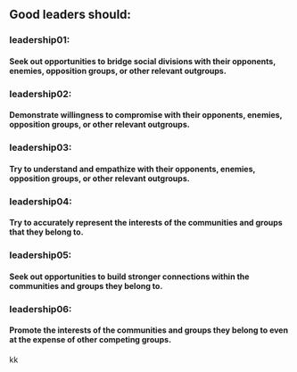 

## Good leaders should:

### leadership01: 
#### Seek out opportunities to bridge social divisions with their opponents, enemies, opposition groups, or other relevant outgroups.

### leadership02:
#### Demonstrate willingness to compromise with their opponents, enemies, opposition groups, or other relevant outgroups. 

### leadership03:
#### Try to understand and empathize with their opponents, enemies, opposition groups, or other relevant outgroups.  



### leadership04:
#### Try to accurately represent the interests of the communities and groups that they belong to. 

### leadership05:
#### Seek out opportunities to build stronger connections within the communities and groups they belong to.

### leadership06:
#### Promote the interests of the communities and groups they belong to even at the expense of other competing groups.
kk